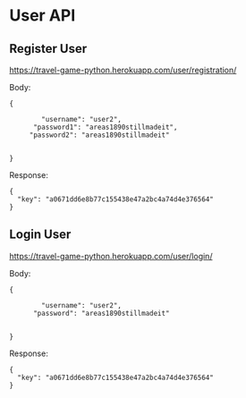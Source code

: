 # User API

## Register User

https://travel-game-python.herokuapp.com/user/registration/

Body:

```
{

		"username": "user2",
	  "password1": "areas1890stillmadeit",
     "password2": "areas1890stillmadeit"


}
```

Response:

```
{
  "key": "a0671dd6e8b77c155438e47a2bc4a74d4e376564"
}
```

## Login User

https://travel-game-python.herokuapp.com/user/login/

Body:

```
{

		"username": "user2",
	  "password": "areas1890stillmadeit"


}
```

Response:

```
{
  "key": "a0671dd6e8b77c155438e47a2bc4a74d4e376564"
}
```
